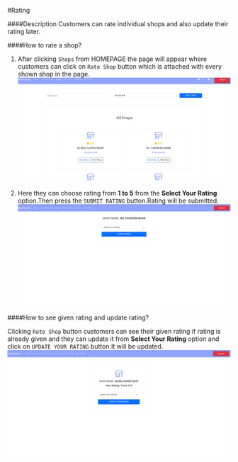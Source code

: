#Rating 

####Description
Customers can rate individual shops and also update their rating later.

####How to rate a shop?
1. After clicking ```Shops``` from HOMEPAGE the page will appear where customers can click on ```Rate Shop``` button which is attached with every shown shop in the page. ![ratr1](img/rating1.jpg)

2. Here they can choose rating from **1 to 5** from the **Select Your Rating** option.Then press the ```SUBMIT RATING``` button.Rating will be submitted.![rate2](img/rating2.jpg)

####How to see given rating and update rating?

Clicking  ```Rate Shop``` button customers can see their given rating if rating is already given and they can update it from **Select Your Rating** option and click on ```UPDATE YOUR RATING``` button.It will be updated.![rate2](img/rating3.jpg)